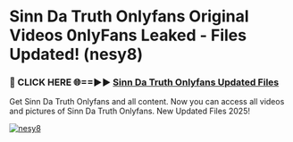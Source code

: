 # Sinn Da Truth Onlyfans Original Videos 0nlyFans Leaked - Files Updated! (nesy8)

<h3>🔴 CLICK HERE 🌐==►► <a href="https://tinyurl.com/2jnfzry5" rel="nofollow">Sinn Da Truth Onlyfans Updated Files</a></h3>

Get Sinn Da Truth Onlyfans and all content. Now you can access all videos and pictures of Sinn Da Truth Onlyfans. New Updated Files 2025!

[![nesy8](https://i.imgur.com/GyGTBgg.gif)](https://tinyurl.com/2jnfzry5)
